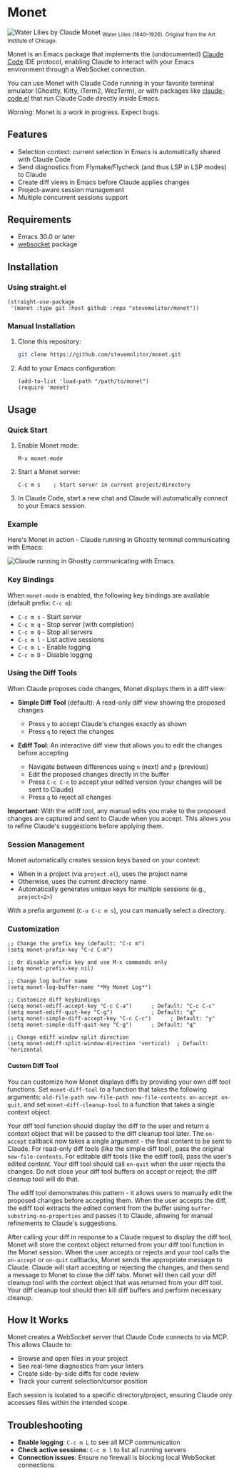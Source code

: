 # Monet

![Water Lilies by Claude Monet](https://cdn.zappy.app/669c203862db189e5bfd2055f3a99bc4.png)
<sub>Water Lilies (1840–1926). Original from the Art Institute of Chicago.</sub>

Monet is an Emacs package that implements the (undocumented) [Claude Code](https://docs.anthropic.com/en/docs/claude-code) IDE protocol, enabling Claude to interact with your Emacs environment through a WebSocket connection.

You can use Monet with Claude Code running in your favorite terminal emulator (Ghostty, Kitty, iTerm2, WezTerm), or with packages like [claude-code.el](https://github.com/stevemolitor/claude-code.el) that run Claude Code directly inside Emacs.

_Warning:_ Monet is a work in progress. Expect bugs. 

## Features

- Selection context: current selection in Emacs is automatically shared with Claude Code
- Send diagnostics from Flymake/Flycheck (and thus LSP in LSP modes) to Claude
- Create diff views in Emacs before Claude applies changes
- Project-aware session management
- Multiple concurrent sessions support

## Requirements

- Emacs 30.0 or later
- [websocket](https://github.com/ahyatt/emacs-websocket) package

## Installation

### Using straight.el

```elisp
(straight-use-package
 '(monet :type git :host github :repo "stevemolitor/monet"))
```

### Manual Installation

1. Clone this repository:
   ```bash
   git clone https://github.com/stevemolitor/monet.git
   ```

2. Add to your Emacs configuration:
   ```elisp
   (add-to-list 'load-path "/path/to/monet")
   (require 'monet)
   ```

## Usage

### Quick Start

1. Enable Monet mode:
   ```elisp
   M-x monet-mode
   ```

2. Start a Monet server:
   ```
   C-c m s    ; Start server in current project/directory
   ```

3. In Claude Code, start a new chat and Claude will automatically connect to your Emacs session.

### Example

Here's Monet in action - Claude running in Ghostty terminal communicating with Emacs:

![Claude running in Ghostty communicating with Emacs](https://cdn.zappy.app/d38bcc5c3ee4894795dbbc5c1cd062e4.png)

### Key Bindings

When `monet-mode` is enabled, the following key bindings are available (default prefix: `C-c m`):

- `C-c m s` - Start server
- `C-c m q` - Stop server (with completion)
- `C-c m Q` - Stop all servers
- `C-c m l` - List active sessions
- `C-c m L` - Enable logging
- `C-c m D` - Disable logging

### Using the Diff Tools

When Claude proposes code changes, Monet displays them in a diff view:

- **Simple Diff Tool** (default): A read-only diff view showing the proposed changes
  - Press `y` to accept Claude's changes exactly as shown
  - Press `q` to reject the changes
  
- **Ediff Tool**: An interactive diff view that allows you to edit the changes before accepting
  - Navigate between differences using `n` (next) and `p` (previous)
  - Edit the proposed changes directly in the buffer
  - Press `C-c C-c` to accept your edited version (your changes will be sent to Claude)
  - Press `q` to reject all changes

**Important**: With the ediff tool, any manual edits you make to the proposed changes are captured and sent to Claude when you accept. This allows you to refine Claude's suggestions before applying them.

### Session Management

Monet automatically creates session keys based on your context:
- When in a project (via `project.el`), uses the project name
- Otherwise, uses the current directory name
- Automatically generates unique keys for multiple sessions (e.g., `project<2>`)

With a prefix argument (`C-u C-c m s`), you can manually select a directory.

### Customization

```elisp
;; Change the prefix key (default: "C-c m")
(setq monet-prefix-key "C-c C-m")

;; Or disable prefix key and use M-x commands only
(setq monet-prefix-key nil)

;; Change log buffer name
(setq monet-log-buffer-name "*My Monet Log*")

;; Customize diff keybindings
(setq monet-ediff-accept-key "C-c C-a")      ; Default: "C-c C-c"
(setq monet-ediff-quit-key "C-g")            ; Default: "q"
(setq monet-simple-diff-accept-key "C-c C-c")      ; Default: "y"
(setq monet-simple-diff-quit-key "C-g")      ; Default: "q"

;; Change ediff window split direction
(setq monet-ediff-split-window-direction 'vertical)  ; Default: 'horizontal
```

#### Custom Diff Tool

You can customize how Monet displays diffs by providing your own diff tool functions. Set
`monet-diff-tool` to a function that takes the following arguments: `old-file-path new-file-path new-file-contents on-accept on-quit`, and set `monet-diff-cleanup-tool` to a function that 
takes a single context object.

Your diff tool function should display the diff to the user and return a context object that will be
passed to the diff cleanup tool later. The `on-accept` callback now takes a single argument - the
final content to be sent to Claude. For read-only diff tools (like the simple diff tool), pass the
original `new-file-contents`. For editable diff tools (like the ediff tool), pass the user's edited
content. Your diff tool should call `on-quit` when the user rejects the changes. Do not close your diff
tool buffers on accept or reject; the diff cleanup tool will do that.

The ediff tool demonstrates this pattern - it allows users to manually edit the proposed changes before
accepting them. When the user accepts the diff, the ediff tool extracts the edited content from the
buffer using `buffer-substring-no-properties` and passes it to Claude, allowing for manual refinements
to Claude's suggestions.

After calling your diff in response to a Claude request to display the diff tool, Monet will
store the context object returned from your diff tool function in the Monet session. When the user
accepts or rejects and your tool calls the `on-accept` or `on-quit` callbacks, Monet sends the
appropriate message to Claude. Claude will start accepting or rejecting the changes, and then send a
message to Monet to close the diff tabs. Monet will then call your diff cleanup tool with the
context object that was returned from your diff tool. Your diff cleanup tool should then kill diff
buffers and perform necessary cleanup.
## How It Works

Monet creates a WebSocket server that Claude Code connects to via MCP. This allows Claude to:

- Browse and open files in your project
- See real-time diagnostics from your linters
- Create side-by-side diffs for code review
- Track your current selection/cursor position

Each session is isolated to a specific directory/project, ensuring Claude only accesses files within the intended scope.

## Troubleshooting

- **Enable logging**: `C-c m L` to see all MCP communication
- **Check active sessions**: `C-c m l` to list all running servers
- **Connection issues**: Ensure no firewall is blocking local WebSocket connections
